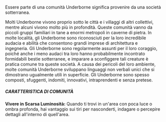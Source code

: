 Essere parte di una comunità Underborne significa provenire da una società sotterranea. 

Molti Underborne vivono proprio sotto le città e i villaggi di altri collettivi, mentre alcuni vivono molto più in profondità. Queste comunità vanno da piccoli gruppi familiari in tane a enormi metropoli in caverne di pietra. In molte località, gli Underborne sono riconosciuti per la loro incredibile audacia e abilità che consentono grandi imprese di architettura e ingegneria. Gli Underborne sono regolarmente assunti per il loro coraggio, poiché anche i meno audaci tra loro hanno probabilmente incontrato formidabili bestie sotterranee, e imparare a sconfiggere tali creature è pratica comune tra queste società. A causa dei pericoli del loro ambiente, molte comunità Underborne sviluppano linguaggi non verbali unici che si dimostrano ugualmente utili in superficie. Gli Underborne sono spesso composti, sfuggenti, indomiti, innovativi, intraprendenti e senza pretese.

##### CARATTERISTICA DI COMUNITÀ
**Vivere in Scarsa Luminosità:** Quando ti trovi in un'area con poca luce o ombra profonda, hai vantaggio sui tiri per nasconderti, indagare o percepire dettagli all'interno di quell'area.